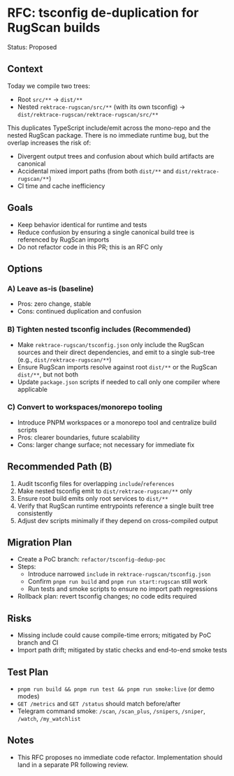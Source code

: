 # RFC: tsconfig de-duplication for RugScan builds

Status: Proposed

## Context

Today we compile two trees:

- Root `src/**` → `dist/**`
- Nested `rektrace-rugscan/src/**` (with its own tsconfig) → `dist/rektrace-rugscan/rektrace-rugscan/src/**`

This duplicates TypeScript include/emit across the mono-repo and the nested RugScan package. There is no immediate runtime bug, but the overlap increases the risk of:

- Divergent output trees and confusion about which build artifacts are canonical
- Accidental mixed import paths (from both `dist/**` and `dist/rektrace-rugscan/**`)
- CI time and cache inefficiency

## Goals

- Keep behavior identical for runtime and tests
- Reduce confusion by ensuring a single canonical build tree is referenced by RugScan imports
- Do not refactor code in this PR; this is an RFC only

## Options

### A) Leave as-is (baseline)
- Pros: zero change, stable
- Cons: continued duplication and confusion

### B) Tighten nested tsconfig includes (Recommended)
- Make `rektrace-rugscan/tsconfig.json` only include the RugScan sources and their direct dependencies, and emit to a single sub-tree (e.g., `dist/rektrace-rugscan/**`)
- Ensure RugScan imports resolve against root `dist/**` or the RugScan `dist/**`, but not both
- Update `package.json` scripts if needed to call only one compiler where applicable

### C) Convert to workspaces/monorepo tooling
- Introduce PNPM workspaces or a monorepo tool and centralize build scripts
- Pros: clearer boundaries, future scalability
- Cons: larger change surface; not necessary for immediate fix

## Recommended Path (B)

1) Audit tsconfig files for overlapping `include`/`references`
2) Make nested tsconfig emit to `dist/rektrace-rugscan/**` only
3) Ensure root build emits only root services to `dist/**`
4) Verify that RugScan runtime entrypoints reference a single built tree consistently
5) Adjust dev scripts minimally if they depend on cross-compiled output

## Migration Plan

- Create a PoC branch: `refactor/tsconfig-dedup-poc`
- Steps:
  - Introduce narrowed `include` in `rektrace-rugscan/tsconfig.json`
  - Confirm `pnpm run build` and `pnpm run start:rugscan` still work
  - Run tests and smoke scripts to ensure no import path regressions
- Rollback plan: revert tsconfig changes; no code edits required

## Risks

- Missing include could cause compile-time errors; mitigated by PoC branch and CI
- Import path drift; mitigated by static checks and end-to-end smoke tests

## Test Plan

- `pnpm run build && pnpm run test && pnpm run smoke:live` (or demo modes)
- `GET /metrics` and `GET /status` should match before/after
- Telegram command smoke: `/scan`, `/scan_plus`, `/snipers`, `/sniper`, `/watch`, `/my_watchlist`

## Notes

- This RFC proposes no immediate code refactor. Implementation should land in a separate PR following review.


